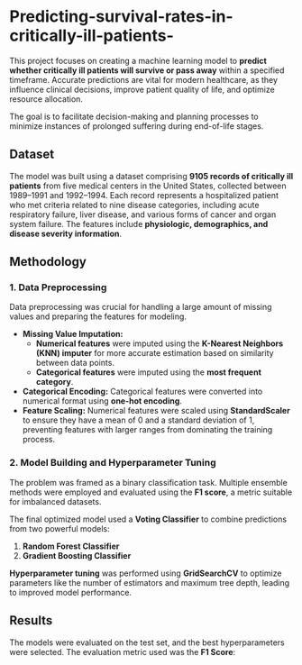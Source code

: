 # Predicting-survival-rates-in-critically-ill-patients-
This project focuses on creating a machine learning model to **predict whether critically ill patients will survive or pass away** within a specified timeframe. Accurate predictions are vital for modern healthcare, as they influence clinical decisions, improve patient quality of life, and optimize resource allocation.

The goal is to facilitate decision-making and planning processes to minimize instances of prolonged suffering during end-of-life stages.

## Dataset

The model was built using a dataset comprising **9105 records of critically ill patients** from five medical centers in the United States, collected between 1989–1991 and 1992–1994. Each record represents a hospitalized patient who met criteria related to nine disease categories, including acute respiratory failure, liver disease, and various forms of cancer and organ system failure. The features include **physiologic, demographics, and disease severity information**.

## Methodology

### 1. Data Preprocessing

Data preprocessing was crucial for handling a large amount of missing values and preparing the features for modeling.

* **Missing Value Imputation:**
    * **Numerical features** were imputed using the **K-Nearest Neighbors (KNN) imputer** for more accurate estimation based on similarity between data points.
    * **Categorical features** were imputed using the **most frequent category**.
* **Categorical Encoding:** Categorical features were converted into numerical format using **one-hot encoding**.
* **Feature Scaling:** Numerical features were scaled using **StandardScaler** to ensure they have a mean of 0 and a standard deviation of 1, preventing features with larger ranges from dominating the training process.


### 2. Model Building and Hyperparameter Tuning

The problem was framed as a binary classification task. Multiple ensemble methods were employed and evaluated using the **F1 score**, a metric suitable for imbalanced datasets.

The final optimized model used a **Voting Classifier** to combine predictions from two powerful models:

1.  **Random Forest Classifier** 
2.  **Gradient Boosting Classifier** 

**Hyperparameter tuning** was performed using **GridSearchCV** to optimize parameters like the number of estimators and maximum tree depth, leading to improved model performance.

## Results

The models were evaluated on the test set, and the best hyperparameters were selected. The evaluation metric used was the **F1 Score**:

